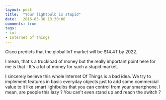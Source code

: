 ```yaml
---
layout: post
title:  "Your lightbulb is stupid"
date:   2016-03-30 13:30:00
comments: true
tags:
- iot
- Internet of things
---
```


Cisco predicts that the global IoT market will be $14.4T by 2022.

I mean, that's a truckload of money but the really important point here for me is that : It's a lot of money for such a stupid market.

I sincerely believe this whole Internet Of Things is a bad idea. We try to implement features in basic everyday objects just to add some commercial value to it like smart lightbulbs that you can control from your smartphone. I mean, are people this lazy ? You can't even stand up and reach the switch ?
